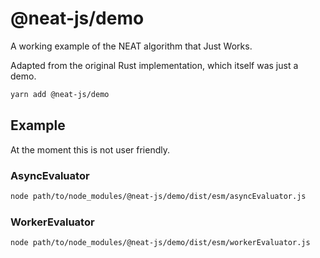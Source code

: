 # @neat-js/demo

A working example of the NEAT algorithm that Just Works.

Adapted from the original Rust implementation, which itself was just a demo.

```sh
yarn add @neat-js/demo
```

## Example

At the moment this is not user friendly.

### AsyncEvaluator

```sh
node path/to/node_modules/@neat-js/demo/dist/esm/asyncEvaluator.js
```

### WorkerEvaluator

```sh
node path/to/node_modules/@neat-js/demo/dist/esm/workerEvaluator.js
```
